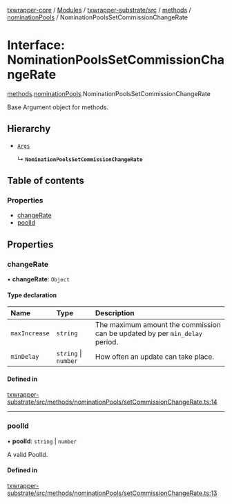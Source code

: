 [txwrapper-core](../README.md) / [Modules](../modules.md) / [txwrapper-substrate/src](../modules/txwrapper_substrate_src.md) / [methods](../modules/txwrapper_substrate_src.methods.md) / [nominationPools](../modules/txwrapper_substrate_src.methods.nominationPools.md) / NominationPoolsSetCommissionChangeRate

# Interface: NominationPoolsSetCommissionChangeRate

[methods](../modules/txwrapper_substrate_src.methods.md).[nominationPools](../modules/txwrapper_substrate_src.methods.nominationPools.md).NominationPoolsSetCommissionChangeRate

Base Argument object for methods.

## Hierarchy

- [`Args`](../modules/txwrapper_core_src.md#args)

  ↳ **`NominationPoolsSetCommissionChangeRate`**

## Table of contents

### Properties

- [changeRate](txwrapper_substrate_src.methods.nominationPools.NominationPoolsSetCommissionChangeRate.md#changerate)
- [poolId](txwrapper_substrate_src.methods.nominationPools.NominationPoolsSetCommissionChangeRate.md#poolid)

## Properties

### changeRate

• **changeRate**: `Object`

#### Type declaration

| Name | Type | Description |
| :------ | :------ | :------ |
| `maxIncrease` | `string` | The maximum amount the commission can be updated by per `min_delay` period. |
| `minDelay` | `string` \| `number` | How often an update can take place. |

#### Defined in

[txwrapper-substrate/src/methods/nominationPools/setCommissionChangeRate.ts:14](https://github.com/paritytech/txwrapper-core/blob/a09c1f6/packages/txwrapper-substrate/src/methods/nominationPools/setCommissionChangeRate.ts#L14)

___

### poolId

• **poolId**: `string` \| `number`

A valid PoolId.

#### Defined in

[txwrapper-substrate/src/methods/nominationPools/setCommissionChangeRate.ts:13](https://github.com/paritytech/txwrapper-core/blob/a09c1f6/packages/txwrapper-substrate/src/methods/nominationPools/setCommissionChangeRate.ts#L13)
